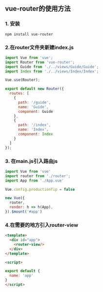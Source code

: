 ## vue-router的使用方法

### 1. 安装
```
npm install vue-router
```

### 2.在router文件夹新建index.js
```js
import Vue from 'vue';
import Router from 'vue-router';
import Guide from './../views/Guide/Guide';
import Index from './../views/Index/Index';

Vue.use(Router);

export default new Router({
  routes: [
    {
      path: '/guide',
      name: 'Guide',
      component: Guide
    },
    {
      path: '/index',
      name: 'Index',
      component: Index
    }
  ]
});
```

### 3. 在main.js引入路由js
```js
import Vue from 'vue'
import router from './router';
import App from './App.vue'

Vue.config.productionTip = false

new Vue({
  router,
  render: h => h(App),
}).$mount('#app')
```

### 4.在需要的地方引入router-view
```html
<template>
  <div id="app">
    <router-view/>
  </div>
</template>

<script>

export default {
  name: 'app'
}
</script>
```
